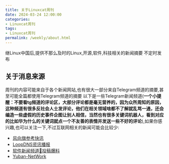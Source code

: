 ```yaml
---
title: 关于Linuxcat周刊
date: 2024-03-24 12:00:00
categories: 
- Linuxcat周刊
tags:
- Linuxcat周刊
permalink: /weekly/about.html
---
```

继Linux中国后,提供不那么及时的Linux,开源,软件,科技相关的新闻摘要
不定时发布

## 关于消息来源

周刊的内容可能来自于各个新闻网站,也有很大一部分来自Telegram频道的摘要,甚至可能全篇都使用Telegram频道的摘要
以下是一些Telegram新闻频道(**一个小提醒：不要看tg频道的评论区，大部分评论都是毫无营养的，因为众所周知的原因，这种频道有很多反社会人士发评论，他们在相关领域啥都不了解就乱骂一通，还会编造一些虚假的历史事件企图让别人相信，当然也有很多关键词机器人，看到对应的比如华为什么的关键词就点一个不友善的表情并发送一些不好的评论**),如果你感兴趣,也可以关注一下,不过互联网相关的新闻可能会比较少:

* [风向旗参考快讯](https://t.me/xhqcankao)
* [LoopDNS资讯播报](https://t.me/DNSPODT)
* [软件新闻频道📮投稿爆料](https://t.me/zaihuapd)
* [Yuban-NetWork](https://t.me/Yuban_NetWork)
